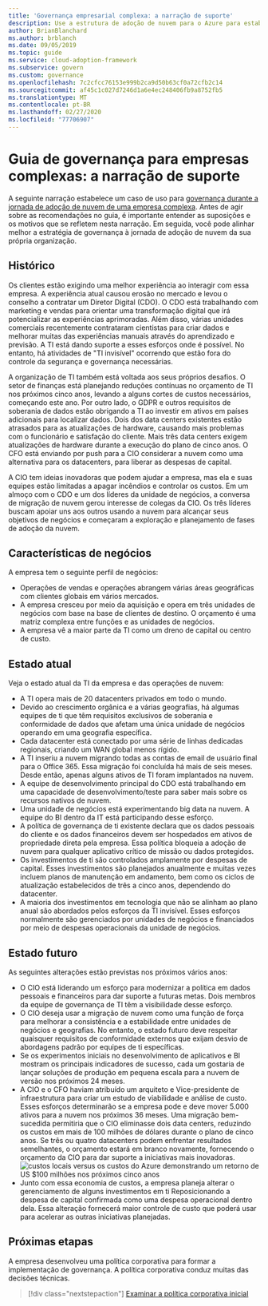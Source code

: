 ```yaml
---
title: 'Governança empresarial complexa: a narração de suporte'
description: Use a estrutura de adoção de nuvem para o Azure para estabelecer um caso de uso para governança durante a jornada de adoção de nuvem de sua empresa complexa.
author: BrianBlanchard
ms.author: brblanch
ms.date: 09/05/2019
ms.topic: guide
ms.service: cloud-adoption-framework
ms.subservice: govern
ms.custom: governance
ms.openlocfilehash: 7c2cfcc76153e999b2ca9d50b63cf0a72cfb2c14
ms.sourcegitcommit: af45c1c027d7246d1a6e4ec248406fb9a8752fb5
ms.translationtype: MT
ms.contentlocale: pt-BR
ms.lasthandoff: 02/27/2020
ms.locfileid: "77706907"
---
```

# <a name="governance-guide-for-complex-enterprises-the-supporting-narrative"></a>Guia de governança para empresas complexas: a narração de suporte

A seguinte narração estabelece um caso de uso para [governança durante a jornada de adoção de nuvem de uma empresa complexa](./index.md). Antes de agir sobre as recomendações no guia, é importante entender as suposições e os motivos que se refletem nesta narração. Em seguida, você pode alinhar melhor a estratégia de governança à jornada de adoção de nuvem da sua própria organização.

## <a name="back-story"></a>Histórico

Os clientes estão exigindo uma melhor experiência ao interagir com essa empresa. A experiência atual causou erosão no mercado e levou o conselho a contratar um Diretor Digital (CDO). O CDO está trabalhando com marketing e vendas para orientar uma transformação digital que irá potencializar as experiências aprimoradas. Além disso, várias unidades comerciais recentemente contrataram cientistas para criar dados e melhorar muitas das experiências manuais através do aprendizado e previsão. A TI está dando suporte a esses esforços onde é possível. No entanto, há atividades de "TI invisível" ocorrendo que estão fora do controle da segurança e governança necessárias.

A organização de TI também está voltada aos seus próprios desafios. O setor de finanças está planejando reduções contínuas no orçamento de TI nos próximos cinco anos, levando a alguns cortes de custos necessários, começando este ano. Por outro lado, o GDPR e outros requisitos de soberania de dados estão obrigando a TI ao investir em ativos em países adicionais para localizar dados. Dois dos data centers existentes estão atrasados para as atualizações de hardware, causando mais problemas com o funcionário e satisfação do cliente. Mais três data centers exigem atualizações de hardware durante a execução do plano de cinco anos. O CFO está enviando por push para a CIO considerar a nuvem como uma alternativa para os datacenters, para liberar as despesas de capital.

A CIO tem ideias inovadoras que podem ajudar a empresa, mas ela e suas equipes estão limitadas a apagar incêndios e controlar os custos. Em um almoço com o CDO e um dos líderes da unidade de negócios, a conversa de migração de nuvem gerou interesse de colegas da CIO. Os três líderes buscam apoiar uns aos outros usando a nuvem para alcançar seus objetivos de negócios e começaram a exploração e planejamento de fases de adoção da nuvem.

## <a name="business-characteristics"></a>Características de negócios

A empresa tem o seguinte perfil de negócios:

- Operações de vendas e operações abrangem várias áreas geográficas com clientes globais em vários mercados.
- A empresa cresceu por meio da aquisição e opera em três unidades de negócios com base na base de clientes de destino. O orçamento é uma matriz complexa entre funções e as unidades de negócios.
- A empresa vê a maior parte da TI como um dreno de capital ou centro de custo.

## <a name="current-state"></a>Estado atual

Veja o estado atual da TI da empresa e das operações de nuvem:

- A TI opera mais de 20 datacenters privados em todo o mundo.
- Devido ao crescimento orgânica e a várias geografias, há algumas equipes de ti que têm requisitos exclusivos de soberania e conformidade de dados que afetam uma única unidade de negócios operando em uma geografia específica.
- Cada datacenter está conectado por uma série de linhas dedicadas regionais, criando um WAN global menos rígido.
- A TI inseriu a nuvem migrando todas as contas de email de usuário final para o Office 365. Essa migração foi concluída há mais de seis meses. Desde então, apenas alguns ativos de TI foram implantados na nuvem.
- A equipe de desenvolvimento principal do CDO está trabalhando em uma capacidade de desenvolvimento/teste para saber mais sobre os recursos nativos de nuvem.
- Uma unidade de negócios está experimentando big data na nuvem. A equipe do BI dentro da IT está participando desse esforço.
- A política de governança de ti existente declara que os dados pessoais do cliente e os dados financeiros devem ser hospedados em ativos de propriedade direta pela empresa. Essa política bloqueia a adoção de nuvem para qualquer aplicativo crítico de missão ou dados protegidos.
- Os investimentos de ti são controlados amplamente por despesas de capital. Esses investimentos são planejados anualmente e muitas vezes incluem planos de manutenção em andamento, bem como os ciclos de atualização estabelecidos de três a cinco anos, dependendo do datacenter.
- A maioria dos investimentos em tecnologia que não se alinham ao plano anual são abordados pelos esforços da TI invisível. Esses esforços normalmente são gerenciados por unidades de negócios e financiados por meio de despesas operacionais da unidade de negócios.

## <a name="future-state"></a>Estado futuro

As seguintes alterações estão previstas nos próximos vários anos:

- O CIO está liderando um esforço para modernizar a política em dados pessoais e financeiros para dar suporte a futuras metas. Dois membros da equipe de governança de TI têm a visibilidade desse esforço.
- O CIO deseja usar a migração de nuvem como uma função de força para melhorar a consistência e a estabilidade entre unidades de negócios e geografias. No entanto, o estado futuro deve respeitar quaisquer requisitos de conformidade externos que exijam desvio de abordagens padrão por equipes de ti específicas.
- Se os experimentos iniciais no desenvolvimento de aplicativos e BI mostram os principais indicadores de sucesso, cada um gostaria de lançar soluções de produção em pequena escala para a nuvem de versão nos próximos 24 meses.
- A CIO e o CFO haviam atribuído um arquiteto e Vice-presidente de infraestrutura para criar um estudo de viabilidade e análise de custo. Esses esforços determinarão se a empresa pode e deve mover 5.000 ativos para a nuvem nos próximos 36 meses. Uma migração bem-sucedida permitiria que o CIO eliminasse dois data centers, reduzindo os custos em mais de 100 milhões de dólares durante o plano de cinco anos. Se três ou quatro datacenters podem enfrentar resultados semelhantes, o orçamento estará em branco novamente, fornecendo o orçamento da CIO para dar suporte a iniciativas mais inovadoras.
    ![custos locais versus os custos do Azure demonstrando um retorno de US $100 milhões nos próximos cinco anos](../../../_images/govern/calculator-enterprise.png)
- Junto com essa economia de custos, a empresa planeja alterar o gerenciamento de alguns investimentos em ti Reposicionando a despesa de capital confirmada como uma despesa operacional dentro dela. Essa alteração fornecerá maior controle de custo que poderá usar para acelerar as outras iniciativas planejadas.

## <a name="next-steps"></a>Próximas etapas

A empresa desenvolveu uma política corporativa para formar a implementação de governança. A política corporativa conduz muitas das decisões técnicas.

> [!div class="nextstepaction"]
> [Examinar a política corporativa inicial](./initial-corporate-policy.md)
